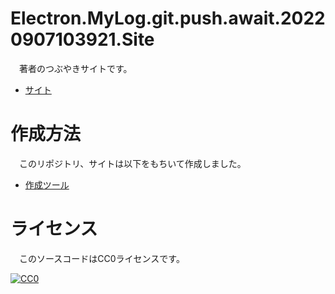 # Electron.MyLog.git.push.await.20220907103921.Site

　著者のつぶやきサイトです。

* [サイト][]

[サイト]:https://ytyaru.github.io/Electron.MyLog.git.push.await.20220907103921.Site/

# 作成方法

　このリポジトリ、サイトは以下をもちいて作成しました。

* [作成ツール][]

[作成ツール]:https://github.com/ytyaru/Electron.MyLog.20220905091742

# ライセンス

　このソースコードはCC0ライセンスです。

[![CC0](http://i.creativecommons.org/p/zero/1.0/88x31.png "CC0")](http://creativecommons.org/publicdomain/zero/1.0/deed.ja)

